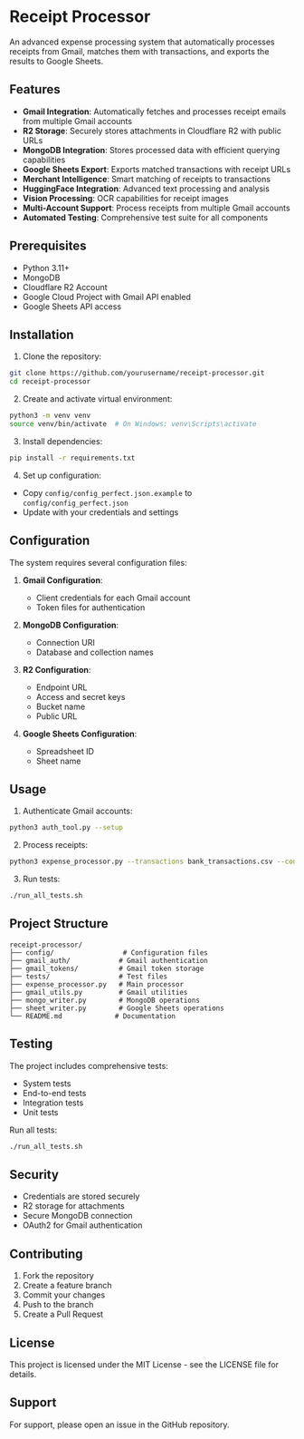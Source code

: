 # Receipt Processor

An advanced expense processing system that automatically processes receipts from Gmail, matches them with transactions, and exports the results to Google Sheets.

## Features

- **Gmail Integration**: Automatically fetches and processes receipt emails from multiple Gmail accounts
- **R2 Storage**: Securely stores attachments in Cloudflare R2 with public URLs
- **MongoDB Integration**: Stores processed data with efficient querying capabilities
- **Google Sheets Export**: Exports matched transactions with receipt URLs
- **Merchant Intelligence**: Smart matching of receipts to transactions
- **HuggingFace Integration**: Advanced text processing and analysis
- **Vision Processing**: OCR capabilities for receipt images
- **Multi-Account Support**: Process receipts from multiple Gmail accounts
- **Automated Testing**: Comprehensive test suite for all components

## Prerequisites

- Python 3.11+
- MongoDB
- Cloudflare R2 Account
- Google Cloud Project with Gmail API enabled
- Google Sheets API access

## Installation

1. Clone the repository:
```bash
git clone https://github.com/yourusername/receipt-processor.git
cd receipt-processor
```

2. Create and activate virtual environment:
```bash
python3 -m venv venv
source venv/bin/activate  # On Windows: venv\Scripts\activate
```

3. Install dependencies:
```bash
pip install -r requirements.txt
```

4. Set up configuration:
- Copy `config/config_perfect.json.example` to `config/config_perfect.json`
- Update with your credentials and settings

## Configuration

The system requires several configuration files:

1. **Gmail Configuration**:
   - Client credentials for each Gmail account
   - Token files for authentication

2. **MongoDB Configuration**:
   - Connection URI
   - Database and collection names

3. **R2 Configuration**:
   - Endpoint URL
   - Access and secret keys
   - Bucket name
   - Public URL

4. **Google Sheets Configuration**:
   - Spreadsheet ID
   - Sheet name

## Usage

1. Authenticate Gmail accounts:
```bash
python3 auth_tool.py --setup
```

2. Process receipts:
```bash
python3 expense_processor.py --transactions bank_transactions.csv --config config/config_perfect.json
```

3. Run tests:
```bash
./run_all_tests.sh
```

## Project Structure

```
receipt-processor/
├── config/                 # Configuration files
├── gmail_auth/            # Gmail authentication
├── gmail_tokens/          # Gmail token storage
├── tests/                 # Test files
├── expense_processor.py   # Main processor
├── gmail_utils.py         # Gmail utilities
├── mongo_writer.py        # MongoDB operations
├── sheet_writer.py        # Google Sheets operations
└── README.md             # Documentation
```

## Testing

The project includes comprehensive tests:
- System tests
- End-to-end tests
- Integration tests
- Unit tests

Run all tests:
```bash
./run_all_tests.sh
```

## Security

- Credentials are stored securely
- R2 storage for attachments
- Secure MongoDB connection
- OAuth2 for Gmail authentication

## Contributing

1. Fork the repository
2. Create a feature branch
3. Commit your changes
4. Push to the branch
5. Create a Pull Request

## License

This project is licensed under the MIT License - see the LICENSE file for details.

## Support

For support, please open an issue in the GitHub repository. 